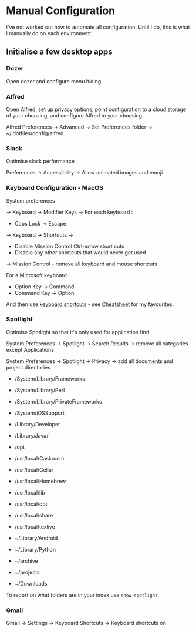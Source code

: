 # Manual Configuration

I've not worked out how to automate all configuration. Until I do, this is what
I manually do on each environment.

## Initialise a few desktop apps

### Dozer

Open dozer and configure menu hiding.

### Alfred

Open Alfred, set up privacy options, point configuration to a cloud storage of
your choosing, and configure Alfred to your choosing.

Alfred Preferences -> Advanced -> Set Preferences folder -> ~/.dotfiles/config/alfred

### Slack

Optimise slack performance

Preferences -> Accessibility -> Allow animated images and emoji

### Keyboard Configuration - MacOS

System preferences

-> Keyboard -> Modifier Keys -> For each keyboard :

- Caps Lock -> Escape

-> Keyboard -> Shortcuts ->

- Disable Mission Control Ctrl-arrow short cuts
- Disable any other shortcuts that would never get used

-> Mission Control - remove all keyboard and mouse shortcuts

For a Microsoft keyboard :

- Option Key -> Command
- Command Key -> Option

And then use [keyboard shortcuts](https://support.google.com/mail/answer/6594) -
see [Cheatsheet](./docs/cheats/) for my favourites.

### Spotlight

Optimise Spotlight so that it's only used for application find.

System Preferences -> Spotlight -> Search Results -> remove all categories
except Applications

System Preferences -> Spotlight -> Privacy -> add all documents and project
directories

- /System/Library/Frameworks
- /System/Library/Perl
- /System/Library/PrivateFrameworks
- /System/iOSSupport
- /Library/Developer
- /Library/Java/
- /opt
- /usr/local/Caskroom
- /usr/local/Cellar
- /usr/local/Homebrew
- /usr/local/lib
- /usr/local/opt
- /usr/local/share
- /usr/local/texlive

- ~/Library/Android
- ~/Library/Python

- ~/archive
- ~/projects
- ~/Downloads

To report on what folders are in your index use `show-spotlight`.

### Gmail

Gmail -> Settings -> Keyboard Shortcuts -> Keyboard shortcuts on
